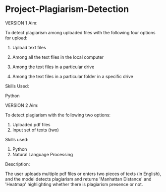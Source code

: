 # Project-Plagiarism-Detection

VERSION 1
Aim:

To detect plagiarism among uploaded files with the following four options for upload:

1. Upload text files

2. Among all the text files in the local computer

3. Among the text files in a particular drive

4. Among the text files in a particular folder in a specific drive

Skills Used:

Python

VERSION 2
Aim:

To detect plagiarism with the following two options:

1. Uploaded pdf files
2. Input set of texts (two)

Skills used:

1. Python
2. Natural Language Processing

Description:

The user uploads multiple pdf files or enters two pieces of texts (in English), and the model detects plagiarism and returns 'Manhattan Distance' and 'Heatmap' highlighting whether there is plagiarism presence or not.
